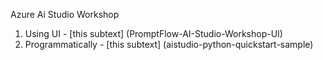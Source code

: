 Azure Ai Studio Workshop
1. Using UI - [this subtext] (PromptFlow-AI-Studio-Workshop-UI)
2. Programmatically - [this subtext] (aistudio-python-quickstart-sample)

